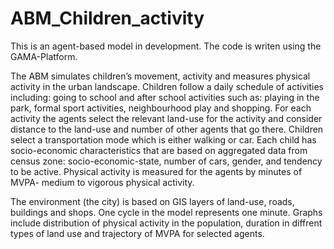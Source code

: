 # ABM_Children_activity
This is an agent-based model in development.
The code is writen using the GAMA-Platform.

The ABM simulates children’s movement, activity and measures physical activity in the urban landscape.
Children follow a daily schedule of activities including: going to school and after school activities such as: playing in the park, formal sport activities, neighbourhood play and shopping.
For each activity the agents select the relevant land-use for the activity and consider distance to the land-use and number of other agents that go there.
Children select a transportation mode which is either walking or car.
Each child has socio-economic characteristics that are based on aggregated data from census zone: socio-economic-state, number of cars, gender, and tendency to be active.
Physical activity is measured for the agents by minutes of MVPA- medium to vigorous physical activity.

The environment (the city) is based on GIS layers of land-use, roads, buildings and shops.
One cycle in the model represents one minute.
Graphs include distribution of physical activity in the population, duration in diffrent types of land use and trajectory of MVPA for selected agents. 
 

